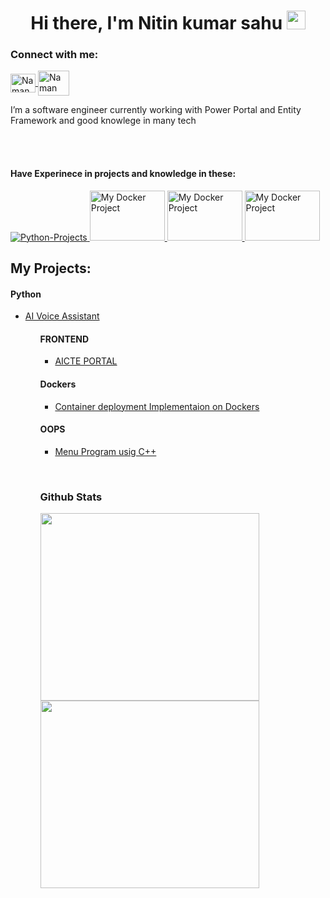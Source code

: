 <!--- 👋 Hi, I’m @Nitin-sahu
- 
- 🌱 I’m currently learning Btech computer science 
- 💞️ I’m looking to collaborate on latest topic
- 📫 contact me via-nkumarsahu94@gmail.com
--->
<!---
Nitin-sahu/Nitin-sahu is a ✨ special ✨ repository because its `README.md` (this file) appears on your GitHub profile.
You can click the Preview link to take a look at your changes.
--->

<h1 align="center">Hi there, I'm Nitin kumar sahu <img src="https://raw.githubusercontent.com/MartinHeinz/MartinHeinz/master/wave.gif" width="30px">
</h1>
<h3 align="left">Connect with me:</h3>
<p align="left">
   <a href=linkedin.com/in/nitin-kumar-sahu alt="Nitin's linkedin">
   <img align="center" src="https://raw.githubusercontent.com/rahuldkjain/github-profile-readme-generator/master/src/images/icons/Social/linked-in-alt.svg" alt="Naman Jain" height="30" width="40" />
   </a>
 
   <a href="https://www.hackerrank.com/nittinsahu88" alt="HackerRank">
   <img align="center" src="https://raw.githubusercontent.com/rahuldkjain/github-profile-readme-generator/master/src/images/icons/Social/hackerrank.svg" alt="Naman Jain " height="40" width="50" />
   </a>
</p>

<!--My Own Breief -->
<p> I’m a software engineer currently working with Power Portal and Entity Framework and good knowlege in many tech</p>
 
<br><br>
 
 <!--Tech Navigation window -->
 <p>
   <h4>Have Experinece in projects and knowledge in these:</h4>
 </p>
 <p>
   <a href="#Python">
      <img src="https://www.vectorlogo.zone/logos/python/python-ar21.svg" alt="Python-Projects" />
   </a>
   
   
   <a href="#Dockers" target="_blank">
         <img src="https://1000logos.net/wp-content/uploads/2021/11/Docker-Logo-2013-768x432.png" alt="My Docker Project" width="120" height="80"/>
   </a>
   
   <a href="#Frontend" target="_blank">
  <img src="https://encrypted-tbn0.gstatic.com/images?q=tbn:ANd9GcTvgjE0SHirWc2o3CIpxGIot_NA9aFDZkfkrA&usqp=CAU" alt="My Docker Project" width="120" height="80">
   </a>
   
   <a href="#Frontend" target="_blank">
  <img src="https://upload.wikimedia.org/wikipedia/commons/thumb/1/18/ISO_C%2B%2B_Logo.svg/800px-ISO_C%2B%2B_Logo.svg.png" alt="My Docker Project" width="120" height="80">
   </a>
  
</p>
 
 
 <!--My projects -->
 <h2>My Projects:</h2>
 
 <!--Python -->
 <p id="Python">
   <h4>Python </h4>
    <ul>
               <li><a href="https://github.com/Nitin-sahu/project/tree/master/Voice%20Assistant">AI Voice Assistant </a></li>
   <ul>
 </p>
 
 
 
 <p id="Frontend">
   <h4>FRONTEND</h4>
   <ul>
                <li><a href="https://github.com/Nitin-sahu/AICTE-Portal" target="_blank">AICTE PORTAL</a></li>
   </ul>
 </p>
 


 <p id="Dockers">
 <h4>Dockers</h4>  
         <ul>
             <li><a href="https://github.com/Nitin-sahu/IIEC_RISE_DOCKER_PROJECT">Container deployment  Implementaion on Dockers<a></li>
          </ul>
 </p>
 
  <p id="objectoriented">
 <h4>OOPS</h4>  
         <ul>
             <li><a href="https://github.com/Nitin-sahu/STUDENT-DATABASE-SYSTEM-Scanpoint">Menu Program usig C++<a></li>
          </ul>
 </p>

 <br>
 <h3>Github Stats</h3>
 <!--Addition of Stats on github -->
 <a href="#">
  <img src="https://github-readme-stats.vercel.app/api/?username=Nitin-sahu&count_private=true&showicons=true&theme=jolly" width="350" height="300" align="centre">
</a>
<!--Second Stats-->
 <a href="#">
  <img src="https://github-readme-streak-stats.herokuapp.com/?user=Nitin-sahu&showicons=true&theme=jolly" width="350" height="300" align="centre">
</a>

 <!--
**namanjain123/namanjain123** is a ✨ _special_ ✨ repository because its `README.md` (this file) appears on your GitHub profile.

Here are some ideas to get you started:

- 🔭 I’m currently working on ...
- 🌱 I’m currently learning ...
- 👯 I’m looking to collaborate on ...
- 🤔 I’m looking for help with ...
- 💬 Ask me about ...
- 📫 How to reach me: ...
- 😄 Pronouns: ...
- ⚡ Fun fact: ...
-->


